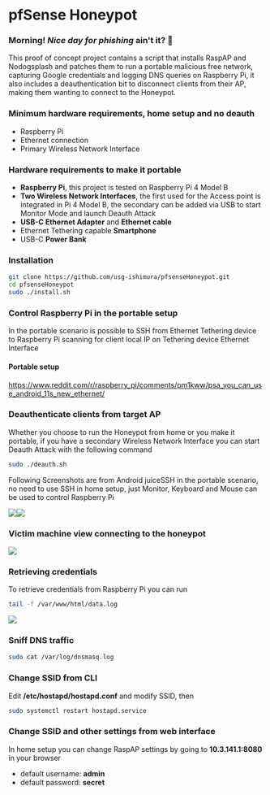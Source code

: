 
# pfSense Honeypot
### Morning! _Nice day for phishing_ ain't it? :fishing_pole_and_fish:
This proof of concept project contains a script that installs RaspAP and Nodogsplash and patches them to run a portable malicious free network, capturing Google credentials and logging DNS queries on Raspberry Pi, it also includes a deauthentication bit to disconnect clients from their AP, making them wanting to connect to the Honeypot.
### Minimum hardware requirements, home setup and no deauth
- Raspberry Pi
- Ethernet connection
- Primary Wireless Network Interface
### Hardware requirements to make it portable
- **Raspberry Pi**, this project is tested on Raspberry Pi 4 Model B
- **Two Wireless Network Interfaces**, the first used for the Access point is integrated in Pi 4 Model B, the secondary can be added via USB to start Monitor Mode and launch Deauth Attack
- **USB-C Ethernet Adapter** and **Ethernet cable**
- Ethernet Tethering capable **Smartphone**
- USB-C **Power Bank**
### Installation
```sh
git clone https://github.com/usg-ishimura/pfsenseHoneypot.git
cd pfsenseHoneypot
sudo ./install.sh
```
### Control Raspberry Pi in the portable setup
In the portable scenario is possible to SSH from Ethernet Tethering device to Raspberry Pi scanning for client local IP on Tethering device Ethernet Interface
#### Portable setup
[<ins>https://www.reddit.com/r/raspberry_pi/comments/pm1kww/psa_you_can_use_android_11s_new_ethernet/</ins>](https://www.reddit.com/r/raspberry_pi/comments/pm1kww/psa_you_can_use_android_11s_new_ethernet/)
### Deauthenticate clients from target AP
Whether you choose to run the Honeypot from home or you make it portable, if you have a secondary Wireless Network Interface you can start Deauth Attack with the following command
```sh
sudo ./deauth.sh
```
Following Screenshots are from Android juiceSSH in the portable scenario, no need to use SSH in home setup,
just Monitor, Keyboard and Mouse can be used to control Raspberry Pi
 
![](media/Screenshot_JuiceSSH.jpg)![](media/Screenshot_JuiceSSH1.jpg)
### Victim machine view connecting to the honeypot
![](media/Sign-in_Mozilla-Firefox.gif)
### Retrieving credentials
To retrieve credentials from Raspberry Pi you can run
```sh
tail -f /var/www/html/data.log
```
![](media/XRecorder_Edited.gif)
### Sniff DNS traffic
```sh
sudo cat /var/log/dnsmasq.log
```
### Change SSID from CLI
Edit **/etc/hostapd/hostapd.conf** and modify SSID, then
```sh
sudo systemctl restart hostapd.service
```
### Change SSID and other settings from web interface
In home setup you can change RaspAP settings by going to **10.3.141.1:8080** in your browser
- default username: **admin**
- default password: **secret**
